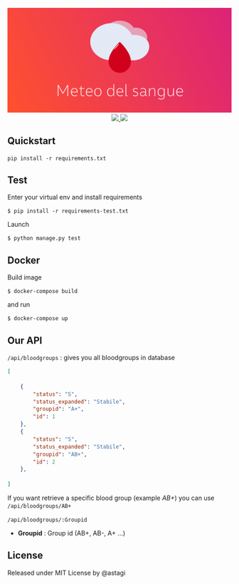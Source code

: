 <p align="center">
    <img src="https://raw.githubusercontent.com/meteosangue/meteosangue.github.io/master/tile-wide.png"/>
    <br>
    <a href="https://codecov.io/gh/meteosangue/meteosangue">
      <img src="https://codecov.io/gh/meteosangue/meteosangue/branch/master/graph/badge.svg" />
    </a>
    <a href="https://travis-ci.org/meteosangue/meteosangue">
      <img src="https://travis-ci.org/meteosangue/meteosangue.svg?branch=master" />
    </a>
</p>

## Quickstart

    pip install -r requirements.txt

## Test

Enter your virtual env and install requirements

    $ pip install -r requirements-test.txt

Launch

    $ python manage.py test


## Docker

Build image

    $ docker-compose build

and run

    $ docker-compose up

## Our API

`/api/bloodgroups` : gives you all bloodgroups in database


```json
[

    {
        "status": "S",
        "status_expanded": "Stabile",
        "groupid": "A+",
        "id": 1
    },
    {
        "status": "S",
        "status_expanded": "Stabile",
        "groupid": "AB+",
        "id": 2
    },

]
```


If you want retrieve a specific blood group (example *AB+*) you can use `/api/bloodgroups/AB+`

`/api/bloodgroups/:Groupid`
- **Groupid** : Group id (AB+, AB-, A+ ...)

## License

Released under MIT License by @astagi
